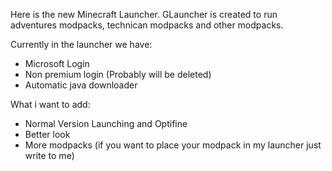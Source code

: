 Here is the new Minecraft Launcher. GLauncher is created to run adventures modpacks, technican modpacks and other modpacks.

Currently in the launcher we have:
- Microsoft Login
- Non premium login (Probably will be deleted)
- Automatic java downloader

What i want to add:
- Normal Version Launching and Optifine
- Better look
- More modpacks (if you want to place your modpack in my launcher just write to me)
